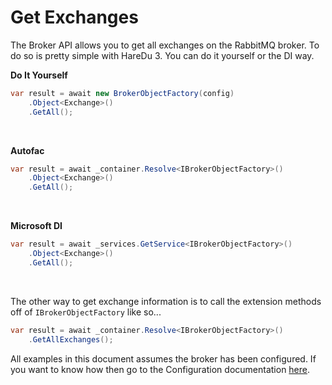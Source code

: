 # Get Exchanges

The Broker API allows you to get all exchanges on the RabbitMQ broker. To do so is pretty simple with HareDu 3. You can do it yourself or the DI way.

**Do It Yourself**

```c#
var result = await new BrokerObjectFactory(config)
    .Object<Exchange>()
    .GetAll();
```
<br>

**Autofac**

```c#
var result = await _container.Resolve<IBrokerObjectFactory>()
    .Object<Exchange>()
    .GetAll();
```
<br>

**Microsoft DI**

```c#
var result = await _services.GetService<IBrokerObjectFactory>()
    .Object<Exchange>()
    .GetAll();
```
<br>

The other way to get exchange information is to call the extension methods off of ```IBrokerObjectFactory``` like so...

```c#
var result = await _container.Resolve<IBrokerObjectFactory>()
    .GetAllExchanges();
```

All examples in this document assumes the broker has been configured. If you want to know how then go to the Configuration documentation [here](https://github.com/ahives/HareDu3/blob/master/docs/configuration.md).

